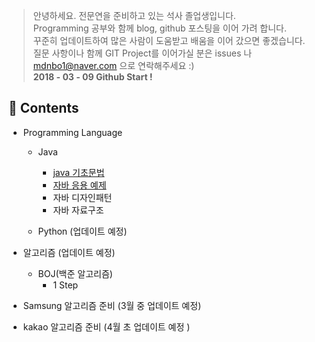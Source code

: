 > 안녕하세요. 전문연을 준비하고 있는 석사 졸업생입니다. <br>Programming 공부와 함께 blog, github 포스팅을 이어 가려 합니다.<br> 꾸준히 업데이트하여 많은 사람이 도움받고 배움을 이어 갔으면 좋겠습니다. <br>질문 사항이나 함께 GIT Project를 이어가실 분은 issues 나 mdnbo1@naver.com 으로 연락해주세요 :)<br>**2018 - 03 - 09 Github Start !**

:memo: Contents
---------------

-	Programming Language

	-	Java

		-	[java 기초문법](https://github.com/Munchurwoo/Programming_Languages_Cleanup/tree/master/Java)
		- [자바 응용 예제](https://github.com/Munchurwoo/Programming_Languages_Cleanup/blob/master/Java/Java_Ex.md)
		-	자바 디자인패턴
		-	자바 자료구조


	-	Python (업데이트 예정)

-	알고리즘 (업데이트 예정)
	- BOJ(백준 알고리즘)
		- 1 Step
- Samsung 알고리즘 준비 (3월 중 업데이트 예정)
- kakao 알고리즘 준비 (4월 초 업데이트 예정 )
